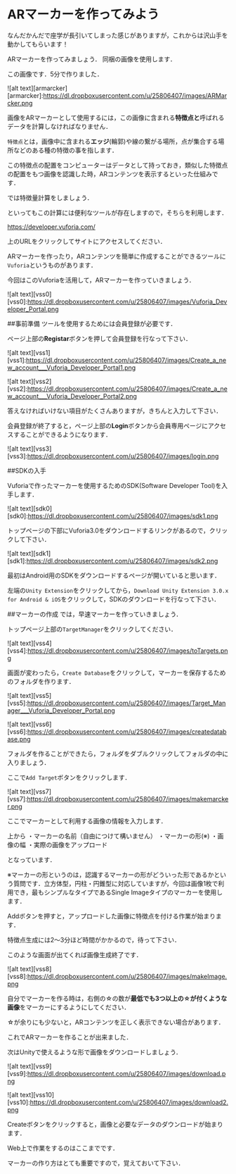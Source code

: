 # ARマーカーを作ってみよう

なんだかんだで座学が長引いてしまった感じがありますが，これからは沢山手を動かしてもらいます！

ARマーカーを作ってみましょう．
同梱の画像を使用します．

この画像です．5分で作りました．

![alt text][armarcker]
[armarcker]:https://dl.dropboxusercontent.com/u/25806407/images/ARMarcker.png

画像をARマーカーとして使用するには，この画像に含まれる**特徴点と**呼ばれるデータを計算しなければなりません．

`特徴点`とは，画像中に含まれる**エッジ**(輪郭)や線の繋がる場所，点が集合する場所などのある種の特徴の事を指します．

この特徴点の配置をコンピューターはデータとして持っておき，類似した特徴点の配置をもつ画像を認識した時，ARコンテンツを表示するといった仕組みです．

では特徴量計算をしましょう．

といってもこの計算には便利なツールが存在しますので，そちらを利用します．

https://developer.vuforia.com/

上のURLをクリックしてサイトにアクセスしてください．

ARマーカーを作ったり，ARコンテンツを簡単に作成することができるツールに`Vuforia`というものがあります．

今回はこのVuforiaを活用して，ARマーカーを作っていきましょう．

![alt text][vss0]
[vss0]:https://dl.dropboxusercontent.com/u/25806407/images/Vuforia_Developer_Portal.png

##事前準備
ツールを使用するためには会員登録が必要です．

ページ上部の**Registar**ボタンを押して会員登録を行なって下さい．

![alt text][vss1]
[vss1]:https://dl.dropboxusercontent.com/u/25806407/images/Create_a_new_account___Vuforia_Developer_Portal1.png

![alt text][vss2]
[vss2]:https://dl.dropboxusercontent.com/u/25806407/images/Create_a_new_account___Vuforia_Developer_Portal2.png

答えなければいけない項目がたくさんありますが，きちんと入力して下さい．

会員登録が終了すると，ページ上部の**Login**ボタンから会員専用ページにアクセスすることができるようになります．

![alt text][vss3]
[vss3]:https://dl.dropboxusercontent.com/u/25806407/images/login.png

##SDKの入手

Vuforiaで作ったマーカーを使用するためのSDK(Software Developer Tool)を入手します．

![alt text][sdk0]
[sdk0]:https://dl.dropboxusercontent.com/u/25806407/images/sdk1.png

トップページの下部にVuforia3.0をダウンロードするリンクがあるので，クリックして下さい．

![alt text][sdk1]
[sdk1]:https://dl.dropboxusercontent.com/u/25806407/images/sdk2.png

最初はAndroid用のSDKをダウンロードするページが開いていると思います．

左端の`Unity Extension`をクリックしてから，`Download Unity Extension 3.0.x for Android & iOS`をクリックして，SDKのダウンロードを行なって下さい．


##マーカーの作成
では，早速マーカーを作っていきましょう．

トップページ上部の`TargetManager`をクリックしてください．

![alt text][vss4]
[vss4]:https://dl.dropboxusercontent.com/u/25806407/images/toTargets.png

画面が変わったら，`Create Database`をクリックして，マーカーを保存するためのフォルダを作ります．

![alt text][vss5]
[vss5]:https://dl.dropboxusercontent.com/u/25806407/images/Target_Manager___Vuforia_Developer_Portal.png

![alt text][vss6]
[vss6]:https://dl.dropboxusercontent.com/u/25806407/images/createdatabase.png

フォルダを作ることができたら，フォルダをダブルクリックしてフォルダの中に入りましょう．

ここで`Add Target`ボタンをクリックします．

![alt text][vss7]
[vss7]:https://dl.dropboxusercontent.com/u/25806407/images/makemarcker.png

ここでマーカーとして利用する画像の情報を入力します．

上から
・マーカーの名前（自由につけて構いません）
・マーカーの形(※)
・画像の幅
・実際の画像をアップロード

となっています．

※マーカーの形というのは，認識するマーカーの形がどういった形であるかという質問です．立方体型，円柱・円錐型に対応していますが，今回は画像1枚で利用でき，最もシンプルなタイプであるSingle Imageタイプのマーカーを使用します．

Addボタンを押すと，アップロードした画像に特徴点を付ける作業が始まります．

特徴点生成には2〜3分ほど時間がかかるので，待って下さい．

このような画面が出てくれば画像生成終了です．

![alt text][vss8]
[vss8]:https://dl.dropboxusercontent.com/u/25806407/images/makeImage.png

自分でマーカーを作る時は，右側の☆の数が**最低でも3つ以上の☆が付くような画像**をマーカーにするようにしてください．

☆が余りにも少ないと，ARコンテンツを正しく表示できない場合があります．

これでARマーカーを作ることが出来ました．

次はUnityで使えるような形で画像をダウンロードしましょう．

![alt text][vss9]
[vss9]:https://dl.dropboxusercontent.com/u/25806407/images/download.png

![alt text][vss10]
[vss10]:https://dl.dropboxusercontent.com/u/25806407/images/download2.png

Createボタンをクリックすると，画像と必要なデータのダウンロードが始まります．

Web上で作業をするのはここまでです．

マーカーの作り方はとても重要ですので，覚えておいて下さい．
